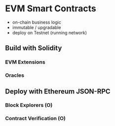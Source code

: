 # EVM Smart Contracts

<!--
Add an image of a dApp with several smart contracts that use
- are build with solitidy
- oracles
- evm extensions
-->

* on-chain business logic
* immutable / upgradable
* deploy on Testnet (running network)

## Build with Solidity

### EVM Extensions

### Oracles

## Deploy with Ethereum JSON-RPC

### Block Explorers (O)

### Contract Verification (O)
